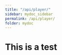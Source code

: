 ```yaml
---
title: "/api/player/"
sidebar: mydoc_sidebar
permalink: /api/player/
folder: mydoc
---
```


# This is a test
